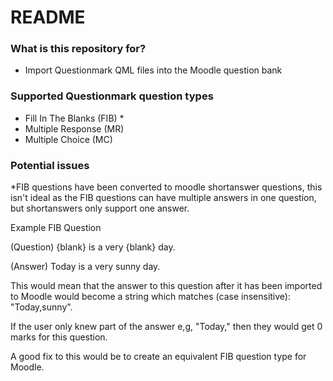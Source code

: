 # README #

### What is this repository for? ###

* Import Questionmark QML files into the Moodle question bank

### Supported Questionmark question types ###

* Fill In The Blanks (FIB) *
* Multiple Response (MR)
* Multiple Choice (MC)

### Potential issues ###
*FIB questions have been converted to moodle shortanswer questions, this isn't ideal as the FIB questions can have multiple answers in one question, but shortanswers only support one answer.

Example FIB Question

(Question) {blank} is a very {blank} day.

(Answer) Today is a very sunny day.

This would mean that the answer to this question after it has been imported to Moodle would become a string which matches (case insensitive): "Today,sunny". 

If the user only knew part of the answer e,g, "Today," then they would get 0 marks for this question.

A good fix to this would be to create an equivalent FIB question type for Moodle.